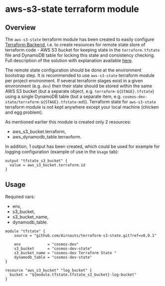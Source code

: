 # aws-s3-state terraform module

## Overview

The `aws-s3-state` terraform module has been created to easily configure [Terraform Backend](https://developer.hashicorp.com/terraform/language/settings/backends/configuration), i.e. to create resources for remote state store of terraform code - AWS S3 bucket for keeping state in the `terraform.tfstate` file and DynamoDB table for locking this state and consistency checking. Full description of the solution with explanation available [here](https://angelo-malatacca83.medium.com/aws-terraform-s3-and-dynamodb-backend-3b28431a76c1).

The remote state configuration should be done at the environment bootstrap step. It is recommended to use `aws-s3-state` terraform module per project environment. If several terraform stages exist in a given environment (e.g. `dev`) then their state should be stored within the same AWS S3 bucket (but a separate object, e.g. `terraform-${STAGE}.tfstate`) using a single DynamoDB table (but a separate item, e.g. `cosmos-dev-state/terraform-${STAGE}.tfstate-md5`). Terraform state for `aws-s3-state` terraform module is not kept anywhere except your local machine (chicken and egg problem).

As mentioned earlier this module is created only 2 resources:
- aws_s3_bucket.terraform,
- aws_dynamodb_table.terraoform.

In addition, 1 output has been created, which could be used for example for logging configuration (example of use in the `Usage` tab):

```hcl
output "tfstate_s3_bucket" {
  value = aws_s3_bucket.terraform.id
}
```

## Usage

Required vars:
- env,
- s3_bucket,
- s3_bucket_name,
- dynamodb_table.

```hcl
module "tfstate" {
    source = "github.com/Airnauts/terraform-s3-state.git?ref=v0.0.1"

    env            = "cosmos-dev"
    s3_bucket      = "cosmos-dev-state"
    s3_bucket_name = "cosmos-dev Terraform State "
    dynamodb_table = "cosmos-dev-state"
}

resource "aws_s3_bucket" "log_bucket" {
  bucket = "${module.tfstate.tfstate_s3_bucket}-log-bucket"
}
```

